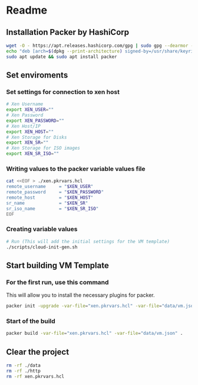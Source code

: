 # Readme

## Installation Packer by HashiCorp

```bash
wget -O - https://apt.releases.hashicorp.com/gpg | sudo gpg --dearmor -o /usr/share/keyrings/hashicorp-archive-keyring.gpg
echo "deb [arch=$(dpkg --print-architecture) signed-by=/usr/share/keyrings/hashicorp-archive-keyring.gpg] https://apt.releases.hashicorp.com $(lsb_release -cs) main" | sudo tee /etc/apt/sources.list.d/hashicorp.list
sudo apt update && sudo apt install packer
```

## Set enviroments

### Set settings for connection to xen host

```bash
# Xen Username
export XEN_USER=""
# Xen Password
export XEN_PASSWORD=""
# Xen Host/IP
export XEN_HOST=""
# Xen Storage for Disks
export XEN_SR=""
# Xen Storage for ISO images
export XEN_SR_ISO=""
```

### Writing values to the packer variable values file

```bash
cat <<EOF > ./xen.pkrvars.hcl
remote_username     = "$XEN_USER"
remote_password     = "$XEN_PASSWORD"
remote_host         = "$XEN_HOST"
sr_name             = "$XEN_SR"
sr_iso_name         = "$XEN_SR_ISO"
EOF
```

### Creating variable values

```bash
# Run (This will add the initial settings for the VM template)
./scripts/cloud-init-gen.sh
```

## Start building VM Template

### For the first run, use this command

This will allow you to install the necessary plugins for packer.

```bash
packer init -upgrade -var-file="xen.pkrvars.hcl" -var-file="data/vm.json" .
```

### Start of the build

```bash
packer build -var-file="xen.pkrvars.hcl" -var-file="data/vm.json" .
```

## Clear the project

```bash
rm -rf ./data
rm -rf ./http
rm -rf xen.pkrvars.hcl
```
